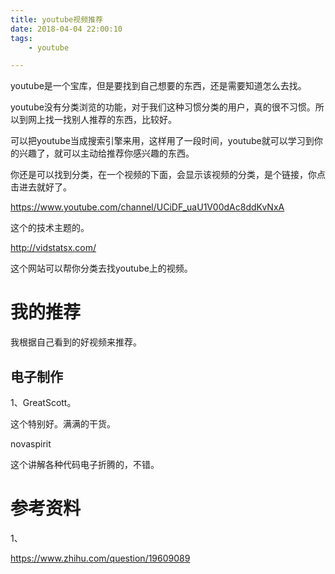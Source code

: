 ```yaml
---
title: youtube视频推荐
date: 2018-04-04 22:00:10
tags:
	- youtube

---
```




youtube是一个宝库，但是要找到自己想要的东西，还是需要知道怎么去找。

youtube没有分类浏览的功能，对于我们这种习惯分类的用户，真的很不习惯。所以到网上找一找别人推荐的东西，比较好。

可以把youtube当成搜索引擎来用，这样用了一段时间，youtube就可以学习到你的兴趣了，就可以主动给推荐你感兴趣的东西。

你还是可以找到分类，在一个视频的下面，会显示该视频的分类，是个链接，你点击进去就好了。

https://www.youtube.com/channel/UCiDF_uaU1V00dAc8ddKvNxA

这个的技术主题的。



http://vidstatsx.com/

这个网站可以帮你分类去找youtube上的视频。

# 我的推荐

我根据自己看到的好视频来推荐。

## 电子制作

1、GreatScott。

这个特别好。满满的干货。

novaspirit

这个讲解各种代码电子折腾的，不错。



# 参考资料

1、

https://www.zhihu.com/question/19609089

